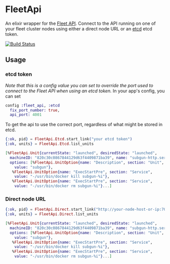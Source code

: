 # FleetApi

An elixir wrapper for the [Fleet API](https://github.com/coreos/fleet/blob/master/Documentation/api-v1.md). Connect to the API running on one of your fleet cluster nodes using either a direct node URL or an [etcd](https://etcd.io) etcd token.

[![Build Status](https://semaphoreci.com/api/v1/projects/d90076a2-33bc-458a-88e1-1a36cf82040a/375538/badge.png)](https://semaphoreci.com/jordanday/fleet-api)

## Usage
### etcd token

*Note that this is a config value you can set to override the port used to connect to the Fleet API when using an etcd token.*
In your app's config, you can set

```elixir
config :fleet_api, :etcd
  fix_port_number: true,
  api_port: 4001
```
To get the api to use the correct port, regardless of what might be stored in etcd.

```elixir
{:ok, pid} = FleetApi.Etcd.start_link("your etcd token")
{:ok, units} = FleetApi.Etcd.list_units

[%FleetApi.Unit{currentState: "launched", desiredState: "launched",
  machineID: "820c30c0867844129d63f4409871ba39", name: "subgun-http.service",
  options: [%FleetApi.UnitOption{name: "Description", section: "Unit",
    value: "subgun"},
   %FleetApi.UnitOption{name: "ExecStartPre", section: "Service",
    value: "-/usr/bin/docker kill subgun-%i"},
   %FleetApi.UnitOption{name: "ExecStartPre", section: "Service",
    value: "-/usr/bin/docker rm subgun-%i"}...]
```

### Direct node URL

```elixir
{:ok, pid} = FleetApi.Direct.start_link("http://your-node-host-or-ip:7002")
{:ok, units} = FleetApi.Direct.list_units

[%FleetApi.Unit{currentState: "launched", desiredState: "launched",
  machineID: "820c30c0867844129d63f4409871ba39", name: "subgun-http.service",
  options: [%FleetApi.UnitOption{name: "Description", section: "Unit",
    value: "subgun"},
   %FleetApi.UnitOption{name: "ExecStartPre", section: "Service",
    value: "-/usr/bin/docker kill subgun-%i"},
   %FleetApi.UnitOption{name: "ExecStartPre", section: "Service",
    value: "-/usr/bin/docker rm subgun-%i"}...]
```